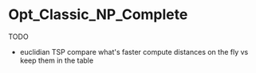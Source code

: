 # Opt_Classic_NP_Complete

TODO
- euclidian TSP compare what's faster compute distances on the fly vs keep them in the table
